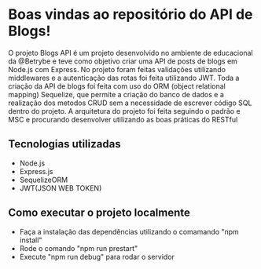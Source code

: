 # Boas vindas ao repositório do API de Blogs!

<p>O projeto Blogs API é um projeto desenvolvido no ambiente de educacional da @Betrybe e teve como objetivo criar uma API de posts de blogs em Node.js com Express. No projeto foram feitas validações utilizando middlewares e a autenticação das rotas foi feita utilizando JWT. Toda a criação da API de blogs foi feita com uso do ORM (object relational mapping) Sequelize, que permite a criação do banco de dados e a realização dos metodos CRUD sem a necessidade de escrever código SQL dentro do projeto. A arquitetura do projeto foi feita seguindo o padrão e MSC e procurando desenvolver utilizando as boas práticas do RESTful</p>

## Tecnologias utilizadas

- Node.js
- Express.js
- SequelizeORM
- JWT(JSON WEB TOKEN)

## Como executar o projeto localmente

- Faça a instalação das dependências utilizando o comamando "npm install"
- Rode o comando "npm run prestart"
- Execute "npm run debug" para rodar o servidor
